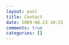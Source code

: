 ```yaml
---
layout: post
title: Contact
date: 2009-08-23 10:51
comments: true
categories: []
---
```

<p><script type="text/javascript"> id = 29110; </script>
<script type="text/javascript" src="http://kontactr.com/wp.js"></script></p>

